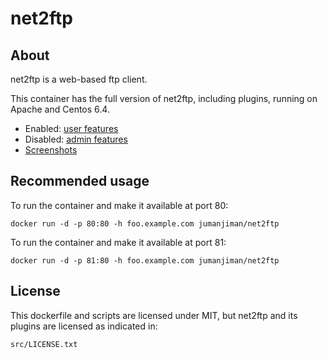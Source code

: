 net2ftp
=======

About
-----

net2ftp is a web-based ftp client.

This container has the full version of net2ftp, including plugins,
running on Apache and Centos 6.4.

* Enabled: [user features](http://www.net2ftp.com/homepage/features-user.html)
* Disabled: [admin features](http://www.net2ftp.com/homepage/features-administrator.html)
* [Screenshots](http://www.net2ftp.com/homepage/screenshots.html)


Recommended usage
-----------------

To run the container and make it available at port 80:

    docker run -d -p 80:80 -h foo.example.com jumanjiman/net2ftp

To run the container and make it available at port 81:

    docker run -d -p 81:80 -h foo.example.com jumanjiman/net2ftp


License
-------

This dockerfile and scripts are licensed under MIT, but
net2ftp and its plugins are licensed as indicated in:

    src/LICENSE.txt
